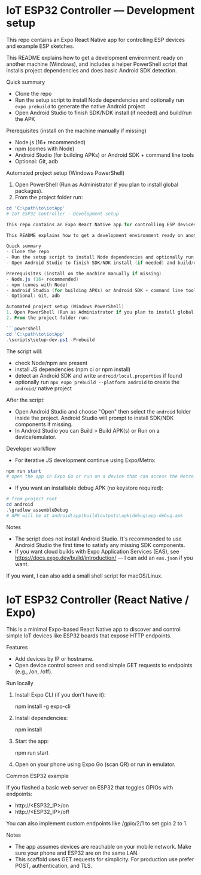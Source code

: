 # IoT ESP32 Controller — Development setup

This repo contains an Expo React Native app for controlling ESP devices and example ESP sketches.

This README explains how to get a development environment ready on another machine (Windows), and includes a helper PowerShell script that installs project dependencies and does basic Android SDK detection.

Quick summary
- Clone the repo
- Run the setup script to install Node dependencies and optionally run `expo prebuild` to generate the native Android project
- Open Android Studio to finish SDK/NDK install (if needed) and build/run the APK

Prerequisites (install on the machine manually if missing)
- Node.js (16+ recommended)
- npm (comes with Node)
- Android Studio (for building APKs) or Android SDK + command line tools
- Optional: Git, adb

Automated project setup (Windows PowerShell)
1. Open PowerShell (Run as Administrator if you plan to install global packages).
2. From the project folder run:

```powershell
cd 'C:\path\to\iotApp'
# IoT ESP32 Controller — Development setup

This repo contains an Expo React Native app for controlling ESP devices and example ESP sketches.

This README explains how to get a development environment ready on another machine (Windows), and includes a helper PowerShell script that installs project dependencies and does basic Android SDK detection.

Quick summary
- Clone the repo
- Run the setup script to install Node dependencies and optionally run `expo prebuild` to generate the native Android project
- Open Android Studio to finish SDK/NDK install (if needed) and build/run the APK

Prerequisites (install on the machine manually if missing)
- Node.js (16+ recommended)
- npm (comes with Node)
- Android Studio (for building APKs) or Android SDK + command line tools
- Optional: Git, adb

Automated project setup (Windows PowerShell)
1. Open PowerShell (Run as Administrator if you plan to install global packages).
2. From the project folder run:

```powershell
cd 'C:\path\to\iotApp'
.\scripts\setup-dev.ps1 -Prebuild
```

The script will:
- check Node/npm are present
- install JS dependencies (npm ci or npm install)
- detect an Android SDK and write `android/local.properties` if found
- optionally run `npx expo prebuild --platform android` to create the `android/` native project

After the script:
- Open Android Studio and choose "Open" then select the `android` folder inside the project. Android Studio will prompt to install SDK/NDK components if missing.
- In Android Studio you can Build > Build APK(s) or Run on a device/emulator.

Developer workflow
- For iterative JS development continue using Expo/Metro:

```powershell
npm run start
# open the app in Expo Go or run on a device that can access the Metro server
```

- If you want an installable debug APK (no keystore required):

```powershell
# from project root
cd android
.\gradlew assembleDebug
# APK will be at android\app\build\outputs\apk\debug\app-debug.apk
```

Notes
- The script does not install Android Studio. It's recommended to use Android Studio the first time to satisfy any missing SDK components.
- If you want cloud builds with Expo Application Services (EAS), see https://docs.expo.dev/build/introduction/ — I can add an `eas.json` if you want.

If you want, I can also add a small shell script for macOS/Linux.

# IoT ESP32 Controller (React Native / Expo)

This is a minimal Expo-based React Native app to discover and control simple IoT devices like ESP32 boards that expose HTTP endpoints.

Features
- Add devices by IP or hostname.
- Open device control screen and send simple GET requests to endpoints (e.g., /on, /off).

Run locally

1. Install Expo CLI (if you don't have it):

   npm install -g expo-cli

2. Install dependencies:

   npm install

3. Start the app:

   npm run start

4. Open on your phone using Expo Go (scan QR) or run in emulator.

Common ESP32 example

If you flashed a basic web server on ESP32 that toggles GPIOs with endpoints:

- http://<ESP32_IP>/on
- http://<ESP32_IP>/off

You can also implement custom endpoints like /gpio/2/1 to set gpio 2 to 1.

Notes
- The app assumes devices are reachable on your mobile network. Make sure your phone and ESP32 are on the same LAN.
- This scaffold uses GET requests for simplicity. For production use prefer POST, authentication, and TLS.
